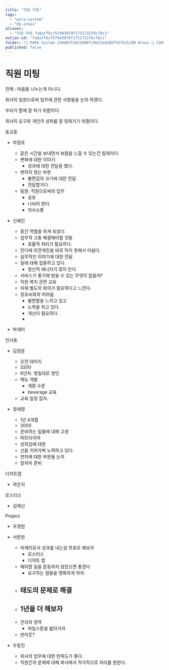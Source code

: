 ```yaml
---
title: "직원 미팅"
tags:
  - "para-system"
  - "db-areas"
aliases:
  - "직원 미팅 fa6aff6cf579430f8f1731732f8c78c1"
notion-id: "fa6aff6cf579430f8f1731732f8c78c1"
folder: "🚀 PARA System 230d0f53623d80fc9622ed288f937b25/DB Areas 🔲 230d0f53623d812fa0e9f500c4679623/(주) 음 66e9b539f26a4b65b785de77451613c8/이미 커피 직원 72083782ed1d490182936249bd6da0b0"
published: false
---
```


# 직원 미팅

전제 : 마음을 나누는게 아니다.

회사의 일원으로써 업무에 관한 사항들을 논의 하겠다.

우리가 함께 잘 하기 위함이다.

회사의 요구와 개인의 성취를 잘 맞춰가기 위함이다.

동교동

* 박정호
  * 같은 시간을 보내면서 보람을 느낄 수 있는건 팀웍이다.
  * 변화에 대한 이야기
    * 성과에 대한 전달을 했다.
  * 변하지 않는 부분
    * 불편감의 크기에 대한 전달.
    * 전달할거다.
  * 팀원. 직원으로써의 업무
    * 공유
    * 나눠야 한다.
    * 의사소통

* 신예진
  * 중간 역할을 하게 되었다.
  * 업무적 고충 해결해야할 것들
    * 효율적 처리가 필요하다.
  * 잔디에 의견개진을 바로 하지 못해서 아쉽다.
  * 실무적인 이야기에 대한 전달.
  * 일에 대해 집중하고 있다.
    * 정신적 에너지가 많이 든다.
  * 서비스가 좋기에 받을 수 있는 무엇이 없을까?
  * 직원 복지 관련 교육
  * 자체 별도의 회의가 필요하다고 느낀다.
  * 정호씨와의 어려움
    * 불편함을 느끼고 있고
    * 노력을 하고 있다.
    * 개선이 필요하다.
    *

* 박새미

인사동

* 김정훈
  * 오전 데미지
  * 3200
  * 6년차. 쌓일대로 쌓인
  * 메뉴 개발
    * 개량 수준
    * beverage 교육
  * 교육 일정 잡자.

* 정세령
  * 1년 4개월
  * 3000
  * 준비하는 일들에 대해 고생
  * 파트타이머
  * 성취감에 대한
  * 선을 지켜가며 노력하고 있다.
  * 연차에 대한 부분들 논의
  * 앞치마 준비

디저트랩

* 곽은지

로스터스

* 김재신

Project

* 우경원

* 서문원
  * 마케터로서 성과를 내는걸 목표로 해보자
    * 로스터스
    * 디저트 랩
  * 해야할 일을 혼동하지 않았으면 좋겠다
    * 요구하는 점들을 명확하게 하자
  * ## 태도의 문제로 해결
  * ## 1년을 더 해보자
  * 관리의 영역
    * 마일스톤을 밟아가자
  * 번아웃?

* 우동진
  * 회사의 업무에 대한 만족도가 좋다.
  * 직원간의 문제에 대해 회사에서 적극적으로 처리를 원한다.
